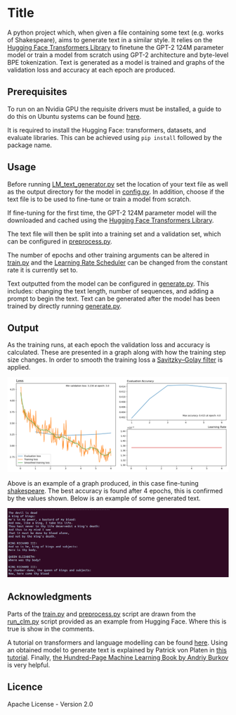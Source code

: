 # Title
A python project which, when given a file containing some text (e.g. works of Shakespeare), aims to generate text in a similar style.
It relies on the [Hugging Face Transformers Library](https://huggingface.co/docs/transformers/index) to finetune the GPT-2 124M parameter model or train a model from scratch using GPT-2 architecture and byte-level BPE tokenization. Text is generated as a model is trained and graphs of the validation loss and accuracy at each epoch are produced.

## Prerequisites
To run on an Nvidia GPU the requisite drivers must be installed, a guide to do this on Ubuntu systems can be found [here](https://linuxconfig.org/how-to-install-the-nvidia-drivers-on-ubuntu-20-04-focal-fossa-linux).

It is required to install the Hugging Face: transformers, datasets, and evaluate libraries. This can be achieved using `pip install` followed by the package name.

## Usage
Before running [LM_text_generator.py](LM_text_generator.py) set the location of your text file as well as the output directory for the model in [config.py](config.py). In addition, choose if the text file is to be used to fine-tune or train a model from scratch.

If fine-tuning for the first time, the GPT-2 124M parameter model will the downloaded and cached using the [Hugging Face Transformers Library](https://huggingface.co/docs/transformers/index).

The text file will then be split into a training set and a validation set, which can be configured in [preprocess.py](preprocess.py). 

The number of epochs and other training arguments can be altered in [train.py](train.py) and the [Learning Rate Scheduler](https://huggingface.co/docs/timm/reference/schedulers) can be changed from the constant rate it is currently set to.

Text outputted from the model can be configured in [generate.py](generate.py). This includes: changing the text length, number of sequences, and adding a prompt to begin the text. Text can be generated after the model has been trained by directly running [generate.py](generate.py).

## Output

As the training runs, at each epoch the validation loss and accuracy is calculated. These are presented in a graph along with how the training step size changes. In order to smooth the training loss a [Savitzky–Golay filter](https://en.wikipedia.org/wiki/Savitzky%E2%80%93Golay_filter) is applied.

![image](docs/graph_example.png)

Above is an example of a graph produced, in this case fine-tuning [shakespeare](https://raw.githubusercontent.com/karpathy/char-rnn/master/data/tinyshakespeare/input.txt). The best accuracy is found after 4 epochs, this is confirmed by the values shown. Below is an example of some generated text.

![image](docs/output_example.png)


## Acknowledgments
Parts of the [train.py](train.py) and [preprocess.py](preprocess.py) script are drawn from the [run_clm.py](https://github.com/huggingface/transformers/blob/main/examples/pytorch/language-modeling/run_clm.py) script provided as an example from Hugging Face. Where this is true is show in the comments. 

A tutorial on transformers and language modelling can be found [here](https://huggingface.co/course/chapter1/1). Using an obtained model to generate text is explained by Patrick von Platen in [this tutorial](https://huggingface.co/blog/how-to-generate). Finally, [the Hundred-Page Machine Learning Book by Andriy Burkov](https://www.waterstones.com/book/the-hundred-page-machine-learning-book/andriy-burkov/9781999579517) is very helpful.

## Licence
Apache License - Version 2.0
